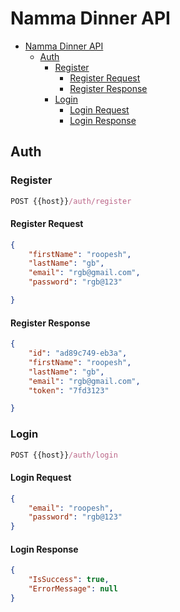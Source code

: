 # Namma Dinner API

- [Namma Dinner API](#namma-dinner-api)
  - [Auth](#auth)
	- [Register](#register)
		- [Register Request](#register-request)
		- [Register Response](#register-response)
	- [Login](#login)
	  - [Login Request](#login-request)
	  - [Login Response](#login-response)

## Auth

### Register

```js
POST {{host}}/auth/register
```

#### Register Request

```json
{
	"firstName": "roopesh",
	"lastName": "gb",
	"email": "rgb@gmail.com",
	"password": "rgb@123"

}
```

#### Register Response

```json
{
	"id": "ad89c749-eb3a",
	"firstName": "roopesh",
	"lastName": "gb",
	"email": "rgb@gmail.com",
	"token": "7fd3123"

}
```

### Login

```js
POST {{host}}/auth/login
```

#### Login Request
```json
{
	"email": "roopesh",
	"password": "rgb@123"
}
```

#### Login Response
```json
{
	"IsSuccess": true,
	"ErrorMessage": null
}
```